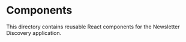 # Components

This directory contains reusable React components for the Newsletter Discovery application.
